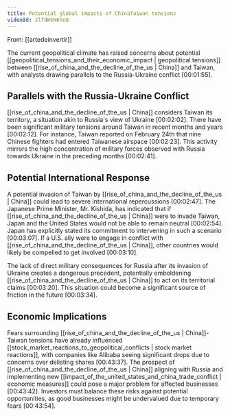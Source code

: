 ```yaml
---
title: Potential global impacts of ChinaTaiwan tensions
videoId: zlfdWkN6hnQ
---
```


From: [[artedeinvertir]] <br/> 

The current geopolitical climate has raised concerns about potential [[geopolitical_tensions_and_their_economic_impact | geopolitical tensions]] between [[rise_of_china_and_the_decline_of_the_us | China]] and Taiwan, with analysts drawing parallels to the Russia-Ukraine conflict <a class="yt-timestamp" data-t="00:01:55">[00:01:55]</a>.

## Parallels with the Russia-Ukraine Conflict
[[rise_of_china_and_the_decline_of_the_us | China]] considers Taiwan its territory, a situation akin to Russia's view of Ukraine <a class="yt-timestamp" data-t="00:02:02">[00:02:02]</a>. There have been significant military tensions around Taiwan in recent months and years <a class="yt-timestamp" data-t="00:02:12">[00:02:12]</a>. For instance, Taiwan reported on February 24th that nine Chinese fighters had entered Taiwanese airspace <a class="yt-timestamp" data-t="00:02:23">[00:02:23]</a>. This activity mirrors the high concentration of military forces observed with Russia towards Ukraine in the preceding months <a class="yt-timestamp" data-t="00:02:41">[00:02:41]</a>.

## Potential International Response
A potential invasion of Taiwan by [[rise_of_china_and_the_decline_of_the_us | China]] could lead to severe international repercussions <a class="yt-timestamp" data-t="00:02:47">[00:02:47]</a>. The Japanese Prime Minister, Mr. Kishida, has indicated that if [[rise_of_china_and_the_decline_of_the_us | China]] were to invade Taiwan, Japan and the United States would not be able to remain neutral <a class="yt-timestamp" data-t="00:02:54">[00:02:54]</a>. Japan has explicitly stated its commitment to intervening in such a scenario <a class="yt-timestamp" data-t="00:03:07">[00:03:07]</a>. If a U.S. ally were to engage in conflict with [[rise_of_china_and_the_decline_of_the_us | China]], other countries would likely be compelled to get involved <a class="yt-timestamp" data-t="00:03:10">[00:03:10]</a>.

The lack of direct military consequences for Russia after its invasion of Ukraine creates a dangerous precedent, potentially emboldening [[rise_of_china_and_the_decline_of_the_us | China]] to act on its territorial claims <a class="yt-timestamp" data-t="00:03:20">[00:03:20]</a>. This situation could become a significant source of friction in the future <a class="yt-timestamp" data-t="00:03:34">[00:03:34]</a>.

## Economic Implications
Fears surrounding [[rise_of_china_and_the_decline_of_the_us | China]]-Taiwan tensions have already influenced [[stock_market_reactions_to_geopolitical_conflicts | stock market reactions]], with companies like Alibaba seeing significant drops due to concerns over delisting shares <a class="yt-timestamp" data-t="00:43:37">[00:43:37]</a>. The prospect of [[rise_of_china_and_the_decline_of_the_us | China]] aligning with Russia and implementing new [[impact_of_the_united_states_and_china_trade_conflict | economic measures]] could pose a major problem for affected businesses <a class="yt-timestamp" data-t="00:43:42">[00:43:42]</a>. Investors must balance these risks against potential opportunities, as good businesses might be undervalued due to temporary fears <a class="yt-timestamp" data-t="00:43:54">[00:43:54]</a>.